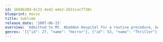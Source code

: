 ```yaml
---
id: 1b68b20d-dc23-4e42-a4e2-2631cacff38c
blueprint: movie
title: Sublime
release_date: '2007-06-15'
overview: 'Admitted to Mt. Abaddon Hospital for a routine procedure, George Grieves discovers that his condition is much more serious and complicated than originally expected; and as his own fears begin to manifest around him, he learns that Mt. Abaddon is not a place where people come to get better... it is a place where people come to die.'
genres: '[{"id": 27, "name": "Horror"}, {"id": 53, "name": "Thriller"}]'
---
```

